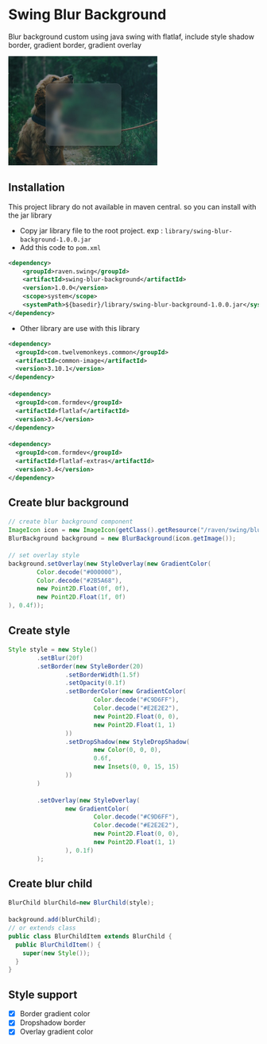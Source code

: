 # Swing Blur Background

Blur background custom using java swing with flatlaf, include style shadow border, gradient border, gradient overlay

<img src="https://github.com/DJ-Raven/swing-blur-background/blob/main/screenshot/sample.jpg" width="300" alt="sample"/>

## Installation
This project library do not available in maven central. so you can install with the jar library
- Copy jar library file to the root project. exp : `library/swing-blur-background-1.0.0.jar`
- Add this code to `pom.xml`
``` xml
<dependency>
    <groupId>raven.swing</groupId>
    <artifactId>swing-blur-background</artifactId>
    <version>1.0.0</version>
    <scope>system</scope>
    <systemPath>${basedir}/library/swing-blur-background-1.0.0.jar</systemPath>
</dependency>
```
- Other library are use with this library
``` xml
<dependency>
  <groupId>com.twelvemonkeys.common</groupId>
  <artifactId>common-image</artifactId>
  <version>3.10.1</version>
</dependency>

<dependency>
  <groupId>com.formdev</groupId>
  <artifactId>flatlaf</artifactId>
  <version>3.4</version>
</dependency>

<dependency>
  <groupId>com.formdev</groupId>
  <artifactId>flatlaf-extras</artifactId>
  <version>3.4</version>
</dependency>
```
## Create blur background
``` java
// create blur background component
ImageIcon icon = new ImageIcon(getClass().getResource("/raven/swing/blur/background.jpg"));
BlurBackground background = new BlurBackground(icon.getImage());

// set overlay style
background.setOverlay(new StyleOverlay(new GradientColor(
        Color.decode("#000000"),
        Color.decode("#2B5A68"),
        new Point2D.Float(0f, 0f),
        new Point2D.Float(1f, 0f)
), 0.4f));
```
## Create style
``` java
Style style = new Style()
        .setBlur(20f)
        .setBorder(new StyleBorder(20)
                .setBorderWidth(1.5f)
                .setOpacity(0.1f)
                .setBorderColor(new GradientColor(
                        Color.decode("#C9D6FF"),
                        Color.decode("#E2E2E2"),
                        new Point2D.Float(0, 0),
                        new Point2D.Float(1, 1)
                ))
                .setDropShadow(new StyleDropShadow(
                        new Color(0, 0, 0),
                        0.6f,
                        new Insets(0, 0, 15, 15)
                ))
        )

        .setOverlay(new StyleOverlay(
                new GradientColor(
                        Color.decode("#C9D6FF"),
                        Color.decode("#E2E2E2"),
                        new Point2D.Float(0, 0),
                        new Point2D.Float(1, 1)
                ), 0.1f)
        );
```
## Create blur child
``` java
BlurChild blurChild=new BlurChild(style);

background.add(blurChild);
// or extends class
public class BlurChildItem extends BlurChild {
  public BlurChildItem() {
    super(new Style());
  }
}
```
## Style support
- [x] Border gradient color
- [x] Dropshadow border
- [x] Overlay gradient color
